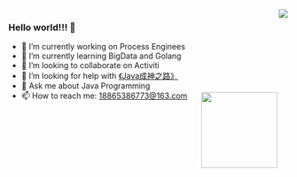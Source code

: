 <img align="right" src="https://github-readme-stats.vercel.app/api?username=zhudunfeng&show_icons=true&icon_color=CE1D2D&text_color=718096&bg_color=0,EC6C6C,FFD479,FFFC79,73FA79&hide_title=true" />


<img align="right" style="margin-top:150px" height="137px" src="https://github-readme-stats.vercel.app/api/top-langs/?username=zhudunfeng&hide_title=true&hide_border=true&layout=compact&bg_color=0,73FA79,73FDFF,D783FF&theme=graywhite&locale=cn" />


### Hello world!!! 👋

- 🔭 I’m currently working on Process Enginees
- 🌱 I’m currently learning BigData and Golang
- 👯 I’m looking to collaborate on Activiti
- 🤔 I’m looking for help with [《Java成神之路》](https://hollischuang.github.io/toBeTopJavaer/#/)
- 💬 Ask me about Java Programming
- 📫 How to reach me: 18865386773@163.com




